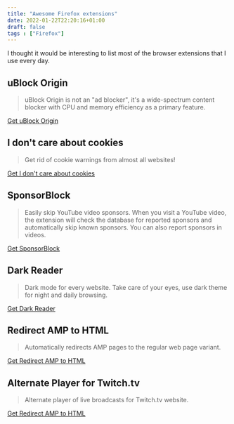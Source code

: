 ```yaml
---
title: "Awesome Firefox extensions"
date: 2022-01-22T22:20:16+01:00
draft: false
tags : ["Firefox"]
---
```


I thought it would be interesting to list most of the browser extensions that I use every day.

## uBlock Origin
> uBlock Origin is not an "ad blocker", it's a wide-spectrum content blocker with CPU and memory efficiency as a primary feature.

[Get uBlock Origin](https://addons.mozilla.org/en-US/firefox/addon/ublock-origin/)

## I don't care about cookies
> Get rid of cookie warnings from almost all websites!

[Get I don't care about cookies](https://addons.mozilla.org/fr/firefox/addon/i-dont-care-about-cookies/)

## SponsorBlock
> Easily skip YouTube video sponsors. When you visit a YouTube video, the extension will check the database for reported sponsors and automatically skip known sponsors. You can also report sponsors in videos.

[Get SponsorBlock](https://addons.mozilla.org/en-US/firefox/addon/sponsorblock/)

## Dark Reader
> Dark mode for every website. Take care of your eyes, use dark theme for night and daily browsing.

[Get Dark Reader](https://addons.mozilla.org/en-US/firefox/addon/darkreader/)

## Redirect AMP to HTML
> Automatically redirects AMP pages to the regular web page variant.

[Get Redirect AMP to HTML](https://addons.mozilla.org/fr/firefox/addon/amp2html/)

## Alternate Player for Twitch.tv
> Alternate player of live broadcasts for Twitch.tv website.

[Get Redirect AMP to HTML](https://addons.mozilla.org/fr/firefox/addon/twitch_5/)

